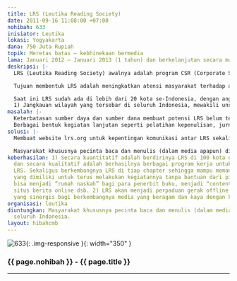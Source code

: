 ```yaml
---
title: LRS (Leutika Reading Society)
date: 2011-09-16 11:08:00 +07:00
nohibah: 633
inisiator: Leutika
lokasi: Yogyakarta
dana: 750 Juta Rupiah
topik: Meretas batas – kebhinekaan bermedia
lama: Januari 2012 – Januari 2013 (1 tahun) dan berkelanjutan secara mandiri
deskripsi: |-
  LRS (Leutika Reading Society) awalnya adalah program CSR (Corporate Social Responsibilities) dari Leutika, sebuah penerbit buku di Yogyakarta. Sejak berdiri penerbit ini memang fokus mengembangkan basis komunitas online dalam berbagai aktivitasnya. Dan hasilnya terlihat dari tingkat partisipasi yang tinggi dari komunitas.

  Tujuan membentuk LRS adalah meningkatkan atensi masyarakat terhadap aktivitas membaca dan diharapkan berlanjut ke aktivitas menulis. Dengan berkembangnya bentuk media, maka menulis di media internet adalah cara yang mudah, murah dan sangat cepat diakses pembaca untuk berbagi pemikiran, berita atau konten bermanfaat lainnya.

  Saat ini LRS sudah ada di lebih dari 20 kota se-Indonesia, dengan anggota mulai dari 5 hingga50 orang di tiap chapter (istilah untuk cabang LRS) dan dikoordinir 1 orang yang bekerja sukarela. Potensi yang jelas terbaca dari komunitas LRS ini adalah:
  1) Jangkauan wilayah yang tersebar di seluruh Indonesia, mewakili unsur lokalitas. 2) Anggota komunitas adalah para penikmat buku/ pembaca media dan pecinta dunia menulis. 3) Pemahaman akan lokalitas (dengan aktivitas membaca dari berbagai media atau mengalami langsung) dan kemampuan dalam menulis akan menjadi kekuatan besar agar konten media internet secara keseluruhan akan menjadi beragam dan kaya warna.
masalah: |-
  Keterbatasan sumber daya dan sumber dana membuat potensi LRS belum tergali maksimal. LRS di tiap chapter belum mendapat dukungan untuk bisa mengakses internet dengan mudah. Yang sudah dilakukan adalah mengirimkan buku-buku gratis untuk dibaca kemudian berbagi tentang isi buku lewat facebook atau blog.
  Berbagai bentuk kegiatan lanjutan seperti pelatihan kepenulisan, jurnalistik, penulisan buku tentang budaya setempat dan sebagainya masih menjadi agenda yang belum terlaksana. Penyebaran LRS harusnya bisa lebih merata jika para koordinator mendapat insentif dan dukungan yang cukup sehingga banyak yang bersedia bergabung.
solusi: |-
  Membuat website lrs.org untuk kepentingan komunikasi antar LRS sekaligus membentuk jaringan yang masif dan menyediakan wadah untuk menulis hal yang berkaitan dengan konten lokalitas, termasuk di dalamnya tulisan tentang kritik media lokal. Kemudian menyediakan akses internet untuk tiap LRS dan dukungan penuh terhadap kegiatan-kegiatan baik online maupun offline akan membuat masyarakat makin antusias bergabung dalam LRS.

  Masyarakat khususnya pecinta baca dan menulis (dalam media apapun) di seluruh Indonesia.
keberhasilan: 1) Secara kuantitatif adalah berdirinya LRS di 100 kota di seluruh Indonesia
  dan secara kualitatif adalah berhasilnya berbagai program kerja untuk memaksimalkan
  LRS. Sekaligus berkembangnya LRS di tiap chapter sehingga mampu memanfaatkan sumberdaya
  yang dimiliki untuk terus melakukan kegiatannya tanpa bantuan dari pihak lain. Mereka
  bisa menjadi “rumah naskah” bagi para penerbit buku, menjadi “content writer” bagi
  situs berita online dsb. 2) LRS akan menjadi perpaduan gerak offline dan online
  yang sinergis bagi berkembangnya media yang beragam dan kaya dengan konten lokal.
organisasi: leutika
diuntungkan: Masyarakat khususnya pecinta baca dan menulis (dalam media apapun) di
  seluruh Indonesia.
layout: hibahcmb
---
```


![633](/static/img/hibahcmb/633.png){: .img-responsive }{: width="350" }

### {{ page.nohibah }} - {{ page.title }}

---
